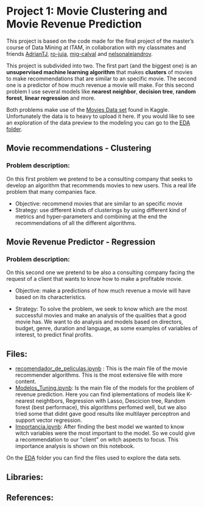 # Project 1: Movie Clustering and Movie Revenue Prediction

This project is based on the code made for the final project of the master’s course of Data Mining at ITAM, in collaboration with my classmates and friends [AdrianTJ](https://github.com/AdrianTJ), [ro-juja](https://github.com/ro-juja), [mig-calval](https://github.com/mig-calval) and [nelsonalejandrov](https://github.com/nelsonalejandrov). 

This project is subdivided into two. The first part (and the biggest one) is an **unsupervised machine learning algorithm** that makes **clusters** of movies to make recommendations that are similar to an specific movie. The second one is a predictor of how much revenue a movie will make. For this second problem I use several models like **nearest neighbor**, **decision tree**, **random forest**, **linear regression** and more.

Both problems make use of the [Movies Data set](https://www.kaggle.com/rounakbanik/the-movies-dataset?select=ratings.csv) found in Kaggle. Unfortunately the data is to heavy to upload it here. If you would like to see an exploration of the data preview to the modeling you can go to the [EDA folder]().  

## Movie recommendations - Clustering 

### Problem description:

On this first problem we pretend to be a consulting company that seeks to develop an algorithm that recommends movies to new users. This a real life problem that many companies face. 

* Objective: recommend movies that are similar to an specific movie
* Strategy: use different kinds of clusterings by using different kind of metrics and hyper-parameters and combining at the end the recommendations of all the different algorithms. 

## Movie Revenue Predictor - Regression 

### Problem description:

On this second one we pretend to be also a consulting company facing the request of a client that wants to know how to make a profitable movie. 

* Objective: make a predictions of how much revenue a movie will have based on its characteristics. 

* Strategy: To solve the problem, we seek to know which are the most successful movies and make an analysis of the qualities that a good movie has. We want to do analysis and models based on directors, budget, genre, duration and language, as some examples of variables of interest, to predict final profits.


## Files:

* [recomendador_de_peliculas.ipynb](https://github.com/Monfiz/Alex_Portfolio/blob/main/Project_1/recomendador_de_peliculas.ipynb) : This is the main file of the movie recommender  algorithms. This is the most extensive file with more content. 
* [Modelos_Tuning.ipynb](https://github.com/Monfiz/Alex_Portfolio/blob/main/Project_1/Modelos_Tuning.ipynb): Is the main file of the models for the problem of revenue prediction. Here you can find iplementations of models like K-nearest neightbors, Regression with Lasso, Descicion tree, Random forest (best performace),  this algorithms perfomed well, but we also tried some that didnt gave good results like multilayer perceptron and support vector regression.  
* [Importancia.ipynb](https://github.com/Monfiz/Alex_Portfolio/blob/main/Project_1/Importancia.ipynb): After finding the best model we wanted to know witch variables were the most important to the model. So we could give a recommendation to our "client" on witch aspects to focus. This importance analysis is shown on this notebook. 

On the [EDA](https://github.com/Monfiz/Alex_Portfolio/tree/main/Project_1/EDA) folder you can find the files used to explore the data sets. 

## Libraries:



## References:
